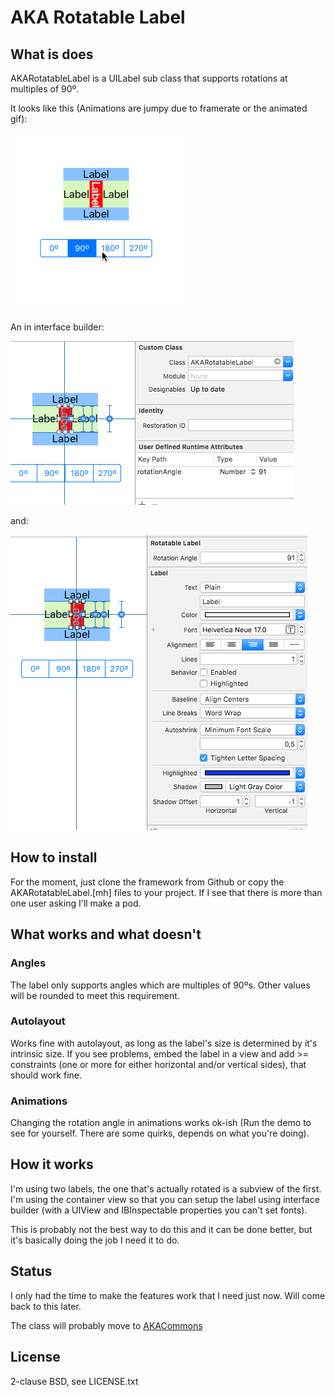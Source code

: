 # AKA Rotatable Label

## What is does

AKARotatableLabel is a UILabel sub class that supports rotations at multiples of 90º.

It looks like this (Animations are jumpy due to framerate or the animated gif):

![Demo](RotatableLabelDemo.gif)

An in interface builder:

![IB custom class](IB-custom-class.png)

and:

![IB properties](IB-properties.png)

## How to install

For the moment, just clone the framework from Github or copy the AKARotatableLabel.[mh] files to your project. If I see that there is more than one user asking I'll make a pod.

## What works and what doesn't

### Angles

The label only supports angles which are multiples of 90ºs. Other values will be rounded to meet this requirement.

### Autolayout

Works fine with autolayout, as long as the label's size is determined by it's intrinsic size. If you see problems, embed the label in a view and add &gt;= constraints (one or more for either horizontal and/or vertical sides), that should work fine.

### Animations

Changing the rotation angle in animations works ok-ish (Run the demo to see for yourself. There are some quirks, depends on what you're doing).

## How it works

I'm using two labels, the one that's actually rotated is a subview of the first. I'm using the container view so that you can setup the label using interface builder (with a UIView and IBInspectable properties you can't set fonts).

This is probably not the best way to do this and it can be done better, but it's basically doing the job I need it to do.

## Status

I only had the time to make the features work that I need just now. Will come back to this later.

The class will probably move to [AKACommons](https://github.com/mutech/aka-ios-commons)

## License

2-clause BSD, see LICENSE.txt

